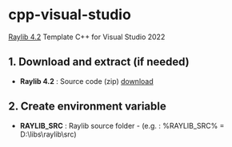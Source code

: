 # cpp-visual-studio

[Raylib 4.2](https://github.com/raysan5/raylib) Template C++ for Visual Studio 2022

## 1. Download and extract (if needed)
* **Raylib 4.2** : Source code (zip) [download](https://github.com/raysan5/raylib/)

## 2. Create environment variable
* **RAYLIB_SRC** : Raylib source folder - (e.g. : %RAYLIB_SRC% = D:\libs\raylib\src)
